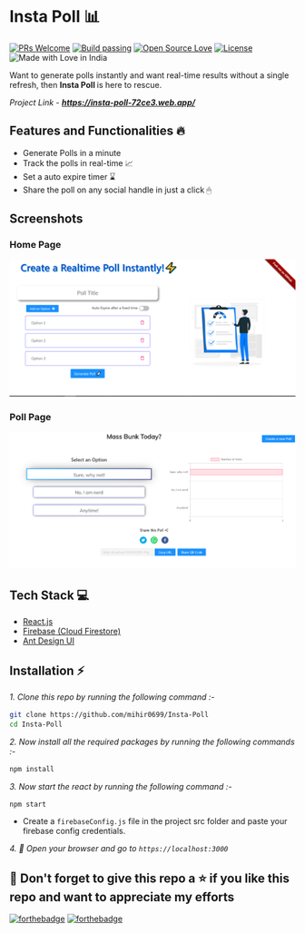 # Insta Poll 📊
[![PRs Welcome](https://img.shields.io/badge/PRs-welcome-brightgreen.svg?style=flat-square)](https://github.com/mihir0699/Insta-Poll/)&nbsp;[![Build passing](https://img.shields.io/badge/Build-Passing-brightgreen.svg?style=flat-square)](https://github.com/mihir0699/Insta-Poll/)&nbsp;[![Open Source Love](https://badges.frapsoft.com/os/v1/open-source.svg?v=102)](https://github.com/mihir0699/Insta-Poll/)&nbsp;[![License](https://img.shields.io/badge/license-MIT-brightgreen)](https://github.com/mihir0699/Insta-Poll/)&nbsp;![Made with Love in India](https://madewithlove.org.in/badge.svg)

Want to generate polls  instantly and want real-time results without a single refresh, then <b>Insta Poll </b> is here to rescue.

*Project Link* - ***https://insta-poll-72ce3.web.app/***


## Features and Functionalities 🔥
- Generate Polls in a minute
- Track the polls in real-time 📈
- Set a auto expire timer ⌛
- Share the poll on any social handle in just a click 🖱
 

 ## Screenshots
 ### Home Page
 ![enter image description here](https://raw.githubusercontent.com/mihir0699/Insta-Poll/master/images/Home%20Page.png?token=ALT5AMCLL7AQ2MARYDXEEMK7VETAY)



### Poll Page
![enter image description here](https://raw.githubusercontent.com/mihir0699/Insta-Poll/master/images/Poll.png?token=ALT5AMBPJ4B32MPU3TA4WFK7VETEI)
## Tech Stack 💻

 - [React.js](https://reactjs.org/)
 - [Firebase (Cloud Firestore)](https://firebase.google.com/)
 - [Ant Design UI](https://ant.design/)
 



## Installation :zap:

 *1. Clone this repo by running the following command :-*
  ```bash
  git clone https://github.com/mihir0699/Insta-Poll
  cd Insta-Poll
  ```
 
 *2. Now install all the required packages by running the following commands :-*
  ```bash
  npm install 
   ```
 
 *3. Now start the react  by running the following command :-*
  ```bash
  npm start
  ```
- Create a `firebaseConfig.js` file in the project src folder and paste your firebase config credentials.
      
 *4.* *🎉  Open your browser and go to  `https://localhost:3000`*
 

 
 
## 🤩 Don't forget to give this repo a ⭐ if you like this repo and want to appreciate my efforts
 

[![forthebadge](https://forthebadge.com/images/badges/built-with-love.svg)](https://forthebadge.com)
[![forthebadge](https://forthebadge.com/images/badges/built-by-developers.svg)](https://forthebadge.com)
